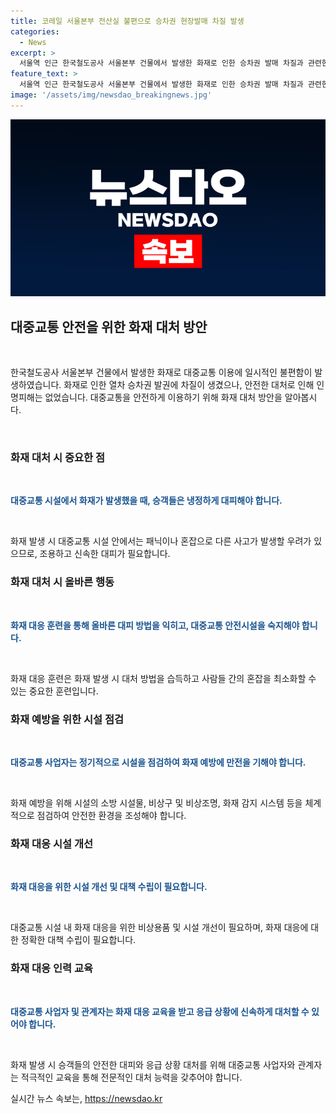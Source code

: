 ```yaml
---
title: 코레일 서울본부 전산실 불편으로 승차권 현장발매 차질 발생
categories:
  - News
excerpt: >
  서울역 인근 한국철도공사 서울본부 건물에서 발생한 화재로 인한 승차권 발매 차질과 관련한 상황입니다. 화재는 오후 1시 10분에 진압되었고 인명피해는 없었으나, 일부 역의 승차권 발매에 문제가 발생하고 있습니다. 현장 발매가 원활하지 않은 역은 다른 방법으로 발권하도록 안내하고 있습니다.(Rendered by 헤이, 글쓰기 도우미)
feature_text: >
  서울역 인근 한국철도공사 서울본부 건물에서 발생한 화재로 인한 승차권 발매 차질과 관련한 상황입니다. 화재는 오후 1시 10분에 진압되었고 인명피해는 없었으나, 일부 역의 승차권 발매에 문제가 발생하고 있습니다. 현장 발매가 원활하지 않은 역은 다른 방법으로 발권하도록 안내하고 있습니다.(Rendered by 헤이, 글쓰기 도우미)
image: '/assets/img/newsdao_breakingnews.jpg'
---
```


<p><img src="/assets/img/newsdao_breakingnews.jpg" alt="implanttips 속보" /></p>

<h2 data-ke-size="size26">대중교통 안전을 위한 화재 대처 방안</h2>

<p data-ke-size="size16">&nbsp;</p>

<p>한국철도공사 서울본부 건물에서 발생한 화재로 대중교통 이용에 일시적인 불편함이 발생하였습니다. 화재로 인한 열차 승차권 발권에 차질이 생겼으나, 안전한 대처로 인해 인명피해는 없었습니다. 대중교통을 안전하게 이용하기 위해 화재 대처 방안을 알아봅시다.</p>

<p data-ke-size="size16">&nbsp;</p>

<h3>화재 대처 시 중요한 점</h3>

<p data-ke-size="size16">&nbsp;</p>

<p><b><span style="color: #1a5490;">대중교통 시설에서 화재가 발생했을 때, 승객들은 냉정하게 대피해야 합니다.</span></b></p>

<p data-ke-size="size16">&nbsp;</p>

<p>화재 발생 시 대중교통 시설 안에서는 패닉이나 혼잡으로 다른 사고가 발생할 우려가 있으므로, 조용하고 신속한 대피가 필요합니다.</p>

<h3>화재 대처 시 올바른 행동</h3>

<p data-ke-size="size16">&nbsp;</p>

<p><b><span style="color: #1a5490;">화재 대응 훈련을 통해 올바른 대피 방법을 익히고, 대중교통 안전시설을 숙지해야 합니다.</span></b></p>

<p data-ke-size="size16">&nbsp;</p>

<p>화재 대응 훈련은 화재 발생 시 대처 방법을 습득하고 사람들 간의 혼잡을 최소화할 수 있는 중요한 훈련입니다.</p>

<h3>화재 예방을 위한 시설 점검</h3>

<p data-ke-size="size16">&nbsp;</p>

<p><b><span style="color: #1a5490;">대중교통 사업자는 정기적으로 시설을 점검하여 화재 예방에 만전을 기해야 합니다.</span></b></p>

<p data-ke-size="size16">&nbsp;</p>

<p>화재 예방을 위해 시설의 소방 시설물, 비상구 및 비상조명, 화재 감지 시스템 등을 체계적으로 점검하여 안전한 환경을 조성해야 합니다.</p>

<h3>화재 대응 시설 개선</h3>

<p data-ke-size="size16">&nbsp;</p>

<p><b><span style="color: #1a5490;">화재 대응을 위한 시설 개선 및 대책 수립이 필요합니다.</span></b></p>

<p data-ke-size="size16">&nbsp;</p>

<p>대중교통 시설 내 화재 대응을 위한 비상용품 및 시설 개선이 필요하며, 화재 대응에 대한 정확한 대책 수립이 필요합니다.</p>

<h3>화재 대응 인력 교육</h3>

<p data-ke-size="size16">&nbsp;</p>

<p><b><span style="color: #1a5490;">대중교통 사업자 및 관계자는 화재 대응 교육을 받고 응급 상황에 신속하게 대처할 수 있어야 합니다.</span></b></p>

<p data-ke-size="size16">&nbsp;</p>

<p>화재 발생 시 승객들의 안전한 대피와 응급 상황 대처를 위해 대중교통 사업자와 관계자는 적극적인 교육을 통해 전문적인 대처 능력을 갖추어야 합니다.</p>
실시간 뉴스 속보는, <a href="https://newsdao.kr" rel="dofollow">https://newsdao.kr</a>


